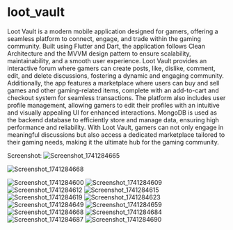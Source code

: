 # loot_vault

Loot Vault is a modern mobile application designed for gamers, offering a seamless platform to connect, engage, and trade within the gaming community. Built using Flutter and Dart, the application follows Clean Architecture and the MVVM design pattern to ensure scalability, maintainability, and a smooth user experience. Loot Vault provides an interactive forum where gamers can create posts, like, dislike, comment, edit, and delete discussions, fostering a dynamic and engaging community. Additionally, the app features a marketplace where users can buy and sell games and other gaming-related items, complete with an add-to-cart and checkout system for seamless transactions. The platform also includes user profile management, allowing gamers to edit their profiles with an intuitive and visually appealing UI for enhanced interactions. MongoDB is used as the backend database to efficiently store and manage data, ensuring high performance and reliability. With Loot Vault, gamers can not only engage in meaningful discussions but also access a dedicated marketplace tailored to their gaming needs, making it the ultimate hub for the gaming community.



Screenshot:
![Screenshot_1741284665](https://github.com/user-attachments/assets/863ee508-f44e-45f5-8243-294bdcf83ce1)

![Screenshot_1741284668](https://github.com/user-attachments/assets/6d76139b-468b-48c5-8687-15a695f507bc)

![Screenshot_1741284600](https://github.com/user-attachments/assets/26e08170-c3cb-4913-92bd-f045c7caa9df)
![Screenshot_1741284609](https://github.com/user-attachments/assets/ddc2b0ce-9a80-4dc3-9f95-c301b55736ec)
![Screenshot_1741284612](https://github.com/user-attachments/assets/986c4ead-c4ce-4886-867a-77dbbd3aa679)
![Screenshot_1741284615](https://github.com/user-attachments/assets/e589fd39-7dbb-41c9-bcda-3c9b04bdfd10)
![Screenshot_1741284619](https://github.com/user-attachments/assets/e8432e8d-61b8-4b55-aeac-6337344f0940)
![Screenshot_1741284623](https://github.com/user-attachments/assets/c710fda6-0bb2-463e-b2b4-0fb5f3d300cb)
![Screenshot_1741284649](https://github.com/user-attachments/assets/8a5df694-0606-452f-b047-821374b1d284)
![Screenshot_1741284659](https://github.com/user-attachments/assets/213f2f94-3973-4dc9-961b-33577c56070b)
![Screenshot_1741284668](https://github.com/user-attachments/assets/5711eb12-a933-4e90-825f-f2a358b7734a)
![Screenshot_1741284684](https://github.com/user-attachments/assets/4fcf452d-73b9-4bbc-8d51-3ae3b62762dd)
![Screenshot_1741284687](https://github.com/user-attachments/assets/a95b7d70-7298-4615-80e1-1e74d2b17ddd)
![Screenshot_1741284690](https://github.com/user-attachments/assets/c63d491d-fb13-490c-8abd-2fc9af4bfffd)

